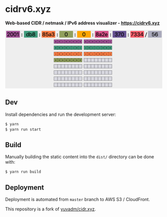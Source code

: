 # cidrv6.xyz

**Web-based CIDR / netmask / IPv6 address visualizer - https://cidrv6.xyz**

[![cidr.png](cidr.png)](https://cidrv6.xyz)

## Dev

Install dependencies and run the development server:

```bash
$ yarn
$ yarn run start
```

## Build

Manually building the static content into the `dist/` directory can be done with:

```bash
$ yarn run build
```

## Deployment

Deployment is automated from `master` branch to AWS S3 / CloudFront.

This repository is a fork of [yuvadm/cidr.xyz](https://github.com/yuvadm/cidr.xyz).